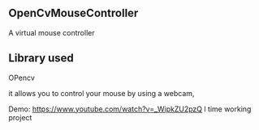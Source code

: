 ## OpenCvMouseController 

A virtual mouse controller


## Library used

OPencv

 it allows you to control your mouse by using a webcam, 

Demo: https://www.youtube.com/watch?v=_WipkZU2pzQ
l time working project
